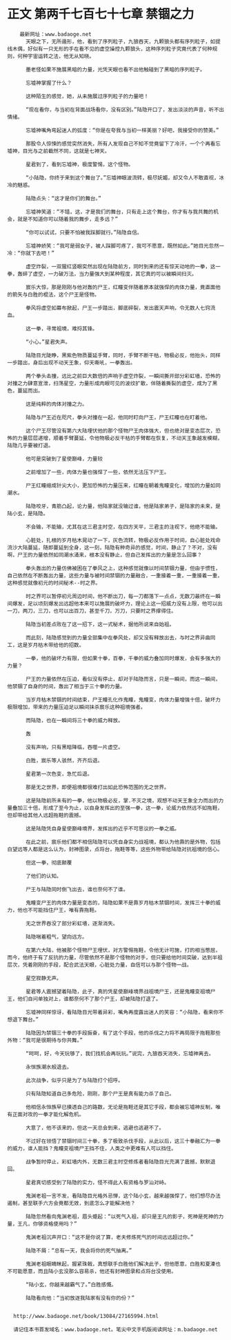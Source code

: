 # 正文 第两千七百七十七章 禁锢之力
        最新网址：www.badaoge.net
          天眼之下，无所遁形，他，看到了序列粒子，九狼吞天，九颗狼头都有序列粒子，如提线木偶，好似有一只无形的手在看不见的虚空操控九颗狼头，这种序列粒子究竟代表了何种规则，何种宇宙运转之法，他无从知晓。
      
          墨老怪如果不施展黑暗的力量，光凭天眼也看不出他触碰到了黑暗的序列粒子。
      
          忘墟神掌握了什么？
      
          这种陌生的感觉，她，从未施展过序列粒子的力量吧！
      
          “现在看你，与当初在背面战场看你，没有区别。”陆隐开口了，发出淡淡的声音，听不出情绪。
      
          忘墟神嘴角弯起迷人的弧度：“你是在夸我与当初一样美丽？好吧，我接受你的赞美。”
      
          那股令人惊悚的感觉突然消失，所有人发现自己不知不觉竟留下了冷汗，一个个再看忘墟神，目光与之前截然不同，这就是七神天。
      
          星君到了，看到忘墟神，极度警惕，这个怪物。
      
          “小陆隐，你终于来到这个舞台了。”忘墟神眼波流转，极尽妩媚，却又令人不敢直视，冰冷的魅惑。
      
          陆隐点头：“这才是你们的舞台。”
      
          忘墟神笑道：“不错，这，才是我们的舞台，只有走上这个舞台，你才有与我共舞的机会，就是不知道你可以随着我的舞步，走多远？”
      
          “你可以试试，只要不怕被我踩脚就行。”陆隐自信。
      
          忘墟神娇笑：“我可是弱女子，被人踩脚可疼了，我可不愿意，既然如此。”她目光忽然一冷：“你就下去吧！”
      
          虚空炸裂，一双猩红竖眼突然出现在陆隐前方，同时到来的还有惊天动地的一拳，这一拳，轰碎了虚空，一力破万法，当力量强大到某种程度，其它真的可以被瞬间扫灭。
      
          宸乐大惊，那是刚刚与他对轰的尸王，红瞳变伴随着原本就强悍的肉体力量，竟直面他的箭矢与白胜的棍法，这个尸王是怪物。
      
          拳风将虚空如幕布掀起，尸王一步踏出，脚底碎裂，发出震天声响，令无数人七窍流血。
      
          这一拳，寻常祖境，难捋其锋。
      
          “小心。”星君失声。
      
          陆隐目光陡睁，黑紫色物质蔓延手臂，同时，手臂不断干枯，物极必反，他抬头，同样一步踏出，身后出现不动天王象，仰天嘶吼，一拳轰出。
      
          两个拳头击撞，远比之前巨大数倍的声响于虚空炸裂，一瞬间撕开部分彩虹墙，恐怖的对撞之力肆意宣泄，扫荡星空，力量形成肉眼可见的波纹扩散，伴随着撕裂的虚空，成为了黑色，蔓延而出。
      
          这是纯粹的肉体对撞之力。
      
          陆隐与尸王近在咫尺，拳头对撞在一起，他同时盯向尸王，尸王红瞳也在盯着他。
      
          这个尸王尽管没有第六大陆埋伏他的那个怪物尸王肉体强大，但也绝对是变态层次，恐怖的力量层层递增，顺着手臂蔓延，令他物极必反干枯的手臂都在恢复，不动天王象越发模糊，陆隐几乎要被打退。
      
          他可是突破到了星使巅峰，力量较
      
          之前增加了一些，肉体力量也强悍了一些，依然无法压下尸王。
      
          尸王红瞳缩成针尖大小，更加恐怖的力量压来，红瞳在朝着鬼瞳变化，增加的力量如同潮水。
      
          陆隐咬牙，青筋凸起，论力量，他陆家就没输过谁，他是陆家弟子，是陆家的未来，是陆小玄，是陆隐。
      
          不会输，不能输，尤其在这三君主时空，在四方天平，三君主的注视下，他绝不能输。
      
          心脏处，扎根的岁月枯木晃动了一下，灰色流转，物极必反作用于时间，自心脏处戏命流沙大陆蔓延，随即蔓延到全身，这一刻，陆隐有种奇异的感觉，时间，静止了？不对，没有啊，尸王的力量依然如同潮水涌来，根本没有静止，但自己发挥出的力量是怎么回事？
      
          拳头轰出的力量仿佛被困在了拳风之上，这种感觉就像以时间禁锢力量，但由于惯性，自己依然在不断轰出力量，这些力量与被时间禁锢的力量融合，一重接着一重，一重接着一重，这种感觉就像初元的时间秘术--时之界。
      
          时之界可以暂停初元周边时间，他不断出刀，每一刀都落下一点点，无数刀最终在一瞬间爆发，足以顷刻爆发出远超他本来可以施展的破坏力，理论上这一招威力没有上限，他可以出一刀，两刀，三刀，也可以出百刀，甚至千刀，万刀，只要时之界撑得住。
      
          陆隐当初差点败在了这一招下，这一式秘术，据他所说来自始祖。
      
          而此刻，陆隐感觉到的力量全部集中在拳风处，却又没有释放出去，与时之界异曲同工，这是岁月枯木带给他的招数。
      
          一拳，他的破坏力有限，但如果十拳，百拳，千拳的威力叠加同时爆发，会有多强大的力量？
      
          尸王的力量依然在压迫，看似没有停止，却对于陆隐而言，只是一瞬间，而这一瞬间，他禁锢了自身的时间，轰出了相当于三十拳的力量。
      
          当岁月枯木禁锢的时间结束，尸王瞳孔化作鬼瞳，鬼瞳变，肉体力量增强十倍，破坏力极限增加，带来的力量压迫足以瞬间抹杀宸乐这种祖境强者。
      
          而陆隐，也在一瞬间将三十拳的威力释放。
      
          轰
      
          没有声响，只有黑暗降临，吞噬一片虚空。
      
          白胜，宸乐等人骇然，齐齐后退。
      
          星君第一次色变，急忙后退。
      
          那是无之世界，即便祖境都很难打出如此恐怖范围的无之世界。
      
          这是陆隐前所未有的一拳，他以物极必反，掌.不灭之境，观想不动天王象全力而出的力量叠加三十倍，形成了至今为止，以自身发挥出的至强一拳，这一拳，论威力依然远不如拖鞋，但却带给其他人远超拖鞋的震撼。
      
          这是陆隐凭自身星使巅峰境界，发挥出的近乎不可思议的一拳之威。
      
          在此之前，宸乐他们都不相信陆隐可以凭自身实力战祖境，都认为他靠的是外物，包括白望远等人都是这么认为，封神图录，点将台，拖鞋等等，这些外物带给陆隐对抗祖境的信心。
      
          但这一拳，彻底颠覆
      
          了他们的认知。
      
          尸王与陆隐同时倒飞出去，谁也奈何不了谁。
      
          鬼瞳变尸王的肉体力量是变态的，陆隐如果不是靠岁月枯木禁锢时间，发挥三十拳的威力，他也不可能挡住尸王，唯有靠拖鞋。
      
          无之世界吞没了部分彩虹墙，逐渐消失。
      
          陆隐喘着粗气，望向远方。
      
          在第六大陆，他被那个怪物尸王埋伏，对方警惕拖鞋，令他无计可施，打的相当憋屈，而今，他终于有了反抗的力量，尽管依然不是那个怪物的对手，但只要给他时间突破，达到半祖层次，凭着刚刚的手段，配合武法天眼，心脏处力量，自信可以与那个怪物一战。
      
          星空寂静无声。
      
          星君等人震撼望着陆隐，此子，真的凭星使巅峰境界战祖境尸王，还是鬼瞳变祖境尸王，他们自问单独对上，谁都奈何不了那个尸王，却被陆隐打退了。
      
          忘墟神同样惊讶，看陆隐目光带着异彩，嘴角再度露出迷人的笑容：“小陆隐，看来你不想退下舞台。”
      
          陆隐因为禁锢三十拳的手段振奋，有了这个手段，他的杀伐之力将不再局限于拖鞋那些外物：“我可是很期待与你共舞。”
      
          “呵呵，好，今天玩够了，我们找机会再玩玩。”说完，九狼吞天消失，忘墟神离去。
      
          永恒族潮水般退去。
      
          此次战争，似乎只是为了与陆隐打个招呼。
      
          只有陆隐知道自己多危险，刚刚，那个尸王是真有能力杀了自己。
      
          他相信永恒族早已摸透自己的路数，无论是拖鞋还是其它手段，都会被忘墟神反制，唯有正面对攻的一拳才能化解危机。
      
          大意了，他不该来的，但这一天总会到来，逃避也逃避不了。
      
          不过好在领悟了禁锢时间三十拳，多了极致杀伐手段，从此以后，这三十拳融汇为一拳的威力，谁人能挡？鬼瞳变祖境尸王挡不住，人类之中更难有人可以挡住。
      
          战争暂时停止，彩虹墙内外，无数三君主时空修炼者看陆隐目光充满了震撼，默默退回。
      
          星君真切感受到了陆隐的实力，怪不得此人有资格与罗汕对峙。
      
          鬼渊老祖一言不发，看陆隐目光格外忌惮，这个陆小玄，越来越强悍了，他们想尽办法遏制，甚至联手六方会竟都无效，到底怎么才能解决他？
      
          陆隐忽然看向鬼渊老祖，眉头蹙起：“以死气入祖，却只是王凡的影子，死神是死神的力量，王凡，你够资格使用吗？”
      
          鬼渊老祖沉声开口：“这不是你说了算，老夫修炼死气的时间远远超过你。”
      
          陆隐不屑：“总有一天，我会将你的死气抽离。”
      
          鬼渊老祖眼睛眯起，握紧珠戟，真想联手白胜他们解决此子，但他愿意，白胜和夏溱也不可能愿意，而且陆小玄没那么容易杀，他还有封神图录和点将台没使用。
      
          “陆小玄，你越来越霸气了。”白胜感慨。
      
          陆隐看向他：“当初放逐我陆家有没有你的份？”
      
      
      http://www.badaoge.net/book/13084/27165994.html
      
      请记住本书首发域名：www.badaoge.net。笔尖中文手机版阅读网址：m.badaoge.net